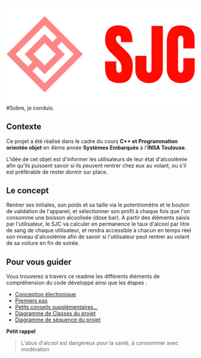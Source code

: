 ![Logo](./docs/logo/logo_large.png)
#Sobre, je conduis.
## Contexte
Ce projet a été réalisé dans le cadre du cours **C++ et Programmation orientée objet** en 4ème année **Systèmes Embarqués** à l'**INSA Toulouse**. 

L'idée de cet objet est d'informer les utilisateurs de leur état d'alcoolémie afin qu'ils puissent savoir si ils peuvent rentrer chez eux au volant, ou s'il est préférable de rester dormir sur place.

## Le concept 
Rentrer ses initiales, son poids et sa taille via le potentiomètre et le bouton de validation de l'appareil, et sélectionner son profil à chaque fois que l'on consomme une boisson alcoolisée (dose bar).
A partir des éléments saisis par l'utilisateur, le SJC va calculer en permanence le taux d'alcool par litre de sang de chaque utilisateur, et rendra accessible à chacun en temps réel son niveau d'alcoolémie afin de savoir si l'utilisateur peut rentrer au volant de sa voiture en fin de soirée.

## Pour vous guider

Vous trouverez à travers ce readme les différents éléments de compréhension du code développé ainsi que les étapes :

- [Conception électronique](./docs/elec.md) 
- [Premiers pas](./docs/firststeps.md)
- [Petits conseils supplémentaires...](./docs/tips.md)
- [Diagramme de Classes du projet](./docs/classdiagram.md)
- [Diagramme de séquence du projet](./docs/sequencediagram.md)

__Petit rappel__
>L'abus d'alcool est dangereux pour la santé, à consommer avec modération
    